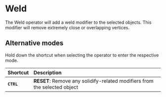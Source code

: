 # Weld

The Weld operator will add a weld modifier to the selected objects. This modifier will remove extremely close or overlapping vertices.

## Alternative modes

Hold down the shortcut when selecting the operator to enter the respective mode.

| Shortcut | Description |
| :--- | :--- |
| **`CTRL`** | **RESET**: Remove any solidify-related modifiers from the selected object |